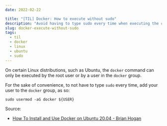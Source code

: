 ```yaml
---
date: 2022-02-22

title: "[TIL] Docker: How to execute without sudo"
description: "Avoid having to type sudo every time when executing the command docker on Ubuntu"
slug: docker-execute-without-sudo
tags:
  - til
  - docker
  - linux
  - ubuntu
  - sudo
---
```


On certain Linux distributions, such as Ubuntu, the `docker` command can only be
executed by the root user or by a user in the `docker` group.

For the sake of convenience, to not have to type `sudo` every time, add your
user to the `docker` group, as so:

```
sudo usermod -aG docker ${USER}
```

Source:

- [How To Install and Use Docker on Ubuntu 20.04 - Brian Hogan](https://www.digitalocean.com/community/tutorials/how-to-install-and-use-docker-on-ubuntu-20-04#step-2-executing-the-docker-command-without-sudo-optional)
